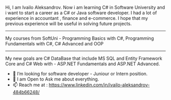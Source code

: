 Hi, I am Ivailo Aleksandrov. Now i am learning C# in Software University and i want to start a career as a C# or Java
software developer. I had a lot of experience in accountant , finance and e-commerce. I hope that 
my previous experience will be useful in solving future projects.
- - - - - - - - - - - - - - - - - - - - - - - - - - - - - - - - - - - - - - - - - - - 
My courses from SoftUni - Programming Basics with C#, Programming Fundamentals with C#, C# Advanced and OOP
- - - - - - - - - - - - - - - - - - - - - - - - - - - - - - - - - - - - - - - - - - - 
My new goals are C# DataBase that include MS SQL and Entity Framework Core
and C# Web with - ASP.NET Fundamentals and ASP.NET Advanced.

- 🤔 I’m looking for software developer -  Juniour or Intern position.
- 💬 I am Open to Ask me about everything.
- 📫 Reach me at : https://www.linkedin.com/in/ivailo-aleksandrov-484b66248/

